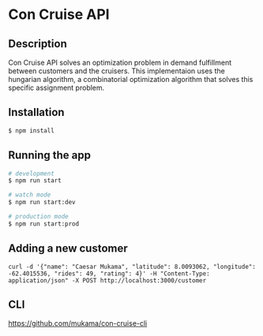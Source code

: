 # Con Cruise API

## Description

Con Cruise API solves an optimization problem in demand fulfillment between customers and the cruisers. This implementaion uses the hungarian algorithm, a combinatorial optimization algorithm that solves this specific assignment problem.

## Installation

```bash
$ npm install
```

## Running the app

```bash
# development
$ npm run start

# watch mode
$ npm run start:dev

# production mode
$ npm run start:prod
```

## Adding a new customer

```
curl -d '{"name": "Caesar Mukama", "latitude": 8.0093062, "longitude": -62.4015536, "rides": 49, "rating": 4}' -H "Content-Type: application/json" -X POST http://localhost:3000/customer
```

## CLI

https://github.com/mukama/con-cruise-cli
